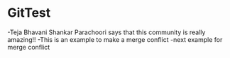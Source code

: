 # GitTest

-Teja Bhavani Shankar Parachoori says that this community is really amazing!!
-This is an example to make a merge conflict
-next example for merge conflict
